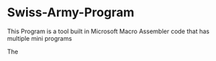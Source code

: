 # Swiss-Army-Program
This Program is a tool built in Microsoft Macro Assembler code that has multiple mini programs 


The 
